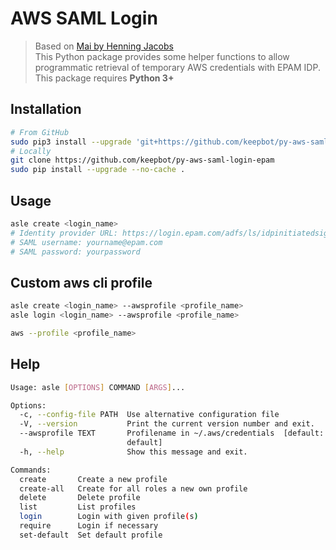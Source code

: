 # AWS SAML Login

> Based on [Mai by Henning Jacobs](https://github.com/hjacobs/mai)<br>
> This Python package provides some helper functions to allow programmatic retrieval of temporary AWS credentials with EPAM IDP.<br>
> This package requires __**Python 3+**__

## Installation
```bash
# From GitHub
sudo pip3 install --upgrade 'git+https://github.com/keepbot/py-aws-saml-login-epam@master'
# Locally
git clone https://github.com/keepbot/py-aws-saml-login-epam
sudo pip install --upgrade --no-cache .
```

## Usage
```bash
asle create <login_name>
# Identity provider URL: https://login.epam.com/adfs/ls/idpinitiatedsignon
# SAML username: yourname@epam.com
# SAML password: yourpassword
```

## Custom aws cli profile
```bash
asle create <login_name> --awsprofile <profile_name>
asle login <login_name> --awsprofile <profile_name>

aws --profile <profile_name>
```

## Help
```bash
Usage: asle [OPTIONS] COMMAND [ARGS]...

Options:
  -c, --config-file PATH  Use alternative configuration file
  -V, --version           Print the current version number and exit.
  --awsprofile TEXT       Profilename in ~/.aws/credentials  [default:
                          default]
  -h, --help              Show this message and exit.

Commands:
  create       Create a new profile
  create-all   Create for all roles a new own profile
  delete       Delete profile
  list         List profiles
  login        Login with given profile(s)
  require      Login if necessary
  set-default  Set default profile
```
